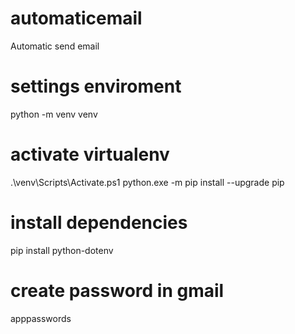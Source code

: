 # automaticemail
Automatic send email

# settings enviroment
python -m venv venv

# activate virtualenv
 .\venv\Scripts\Activate.ps1
python.exe -m pip install --upgrade pip

# install dependencies
pip install python-dotenv

# create password in gmail
apppasswords

